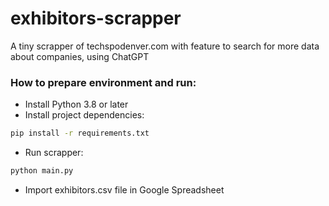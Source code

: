 # exhibitors-scrapper
A tiny scrapper of techspodenver.com with feature to search for more data about companies, using ChatGPT

### How to prepare environment and run:
- Install Python 3.8 or later
- Install project dependencies:
```bash
pip install -r requirements.txt
```
- Run scrapper:
```bash
python main.py
```
- Import exhibitors.csv file in Google Spreadsheet